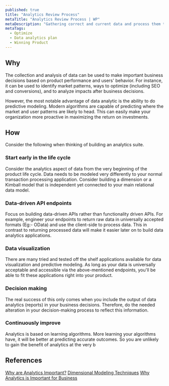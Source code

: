 ```yaml
---
published: true
title: "Analytics Review Process"
metaTitle: "Analytics Review Process | WP"
metaDescription: "Gathering correct and current data and process them to identify patterns and make predictions. Use this to enable data driven decision making."
metaTags:
  - Optimize
  - Data analytics plan
  - Winning Product
---
```



## Why
The collection and analysis of data can be used to make important business decisions based on product performance and users' behavior. For instance, it can be used to identify market patterns, ways to optimize (including SEO and conversions), and to analyze impacts after business decisions.

However, the most notable advantage of data analytic is the ability to do predictive modeling. Modern algorithms are capable of predicting where the market and user patterns are likely to head. This can easily make your organization more proactive in maximizing the return on investments.

## How
Consider the following when thinking of building an analytics suite.

### Start early in the life cycle
Consider the analytics aspect of data from the very beginning of the product life cycle. Data needs to be modeled very differently to your normal transaction processing application. Consider building a dimension or a Kimball model that is independent yet connected to your main relational data model. 

### Data-driven API endpoints
Focus on building data-driven APIs rather than functionality driven APIs.
For example, engineer your endpoints to return raw data in universally accepted formats (Eg:- OData) and use the client-side to process data. This in contrast to returning processed data will make it easier later on to build data analytics applications.

### Data visualization
There are many tried and tested off the shelf applications available for data visualization and predictive modeling. As long as your data is universally acceptable and accessible via the above-mentioned endpoints, you'll be able to fit these applications right into your product.

### Decision making
The real success of this only comes when you include the output of data analytics (reports) in your business decisions. Therefore, do the needed alteration in your decision-making process to reflect this information.

### Continuously improve
Analytics is based on learning algorithms. More learning your algorithms have, it will be better at predicting accurate outcomes. So you are unlikely to gain the benefit of analytics at the very b

## References
[Why are Analytics Important?](https://www.webfx.com/internet-marketing/why-are-analytics-important.html)
[Dimensional Modeling Techniques](https://www.kimballgroup.com/data-warehouse-business-intelligence-resources/kimball-techniques/dimensional-modeling-techniques/)
[Why Analytics is Important for Business](https://blog.stormid.com/why-analytics-is-important-for-business/)